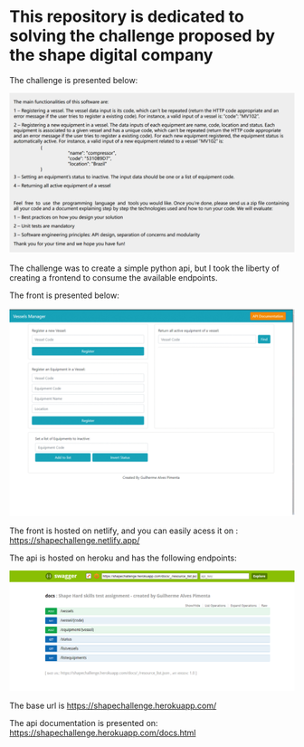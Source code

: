 # This repository is dedicated to solving the challenge proposed by the shape digital company

The challenge is presented below:

<img src = "utils/hard-skills-assignment-shape.PNG">


The challenge was to create a simple python api, but I took the liberty of creating a frontend to consume the available endpoints.

The front is presented below:

<img src = "utils/gif-frontend2.gif">

The front is hosted on netlify, and you can easily acess it on : https://shapechallenge.netlify.app/


The api is hosted on heroku and has the following endpoints:

<img src ="utils/available_endpoints.PNG">

The base url is https://shapechallenge.herokuapp.com/ 


The api documentation is presented on: https://shapechallenge.herokuapp.com/docs.html



